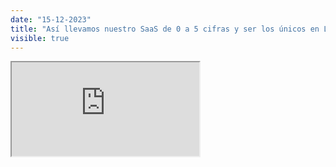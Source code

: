 ```yaml
---
date: "15-12-2023"
title: "Así llevamos nuestro SaaS de 0 a 5 cifras y ser los únicos en LATAM"
visible: true
---
```

<iframe src="https://www.youtube.com/embed/B8ib_ECpfF8" allowfullscreen></iframe>
